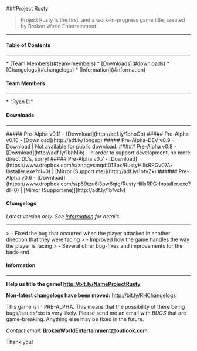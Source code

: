 ###Project Rusty
> Project Rusty is the first, and a work-in-progress game title, created by Broken World Entertainment.
<hr>

#### Table of Contents
<hr>
* [Team Members](#team-members)
* [Downloads](#downloads)
* [Changelogs](#changelogs)
* [Information](#information)

#### Team Members
<hr>
* "Ryan D." <brokenworldentertainment@outlook.com>


#### Downloads
<hr>
##### Pre-Alpha v0.11 - [Download](http://adf.ly/1bhoCb) 
##### Pre-Alpha v0.10 - [Download](http://adf.ly/1bhgsp)
##### Pre-Alpha-DEV v0.9 - Download | Not available for public download.
##### Pre-Alpha v0.8 - [Download](http://adf.ly/1bhMib) | In order to support development, no more direct DL's, sorry!
##### Pre-Alpha v0.7 - [Download](https://www.dropbox.com/s/znpgvsmqdt013px/RustyHillsRPGv07A-Installer.exe?dl=0) | [Mirror (Support me)](http://adf.ly/1bfvZk)
###### Pre-Alpha v0.6 - [Download](https://www.dropbox.com/s/p59tzu6i3pw6qtg/RustyHillsRPG-Installer.exe?dl=0) | [Mirror (Support me)](http://adf.ly/1bfvcN)

#### Changelogs
_Latest version only. See [Information](#information) for details._
<hr>
> - Fixed the bug that occurred when the player attacked in another direction that they were facing
> - Improved how the game handles the way the player is facing
> - Several other bug-fixes and improvements for the back-end

#### Information
<hr>

**Help us title the game! http://bit.ly/NameProjectRusty**

**Non-latest changelogs have been moved:** http://bit.ly/RHChangelogs

This game is in PRE-ALPHA. This means that the possibility of there being bugs/issues/etc is very likely. Please send me an email with *BUGS* that are game-breaking. Anything else may be fixed in the future. 

_Contact email_: **BrokenWorldEntertainment@outlook.com**

Thank you!
